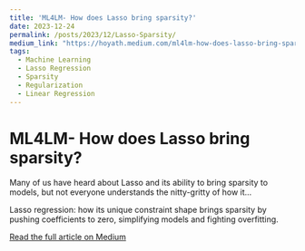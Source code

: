```yaml
---
title: 'ML4LM- How does Lasso bring sparsity?'
date: 2023-12-24
permalink: /posts/2023/12/Lasso-Sparsity/
medium_link: "https://hoyath.medium.com/ml4lm-how-does-lasso-bring-sparsity-29f3efe31ab3"
tags:
  - Machine Learning
  - Lasso Regression
  - Sparsity
  - Regularization
  - Linear Regression
---
```


# ML4LM- How does Lasso bring sparsity?

Many of us have heard about Lasso and its ability to bring sparsity to models, but not everyone understands the nitty-gritty of how it...

Lasso regression: how its unique constraint shape brings sparsity by pushing coefficients to zero, simplifying models and fighting overfitting.

[Read the full article on Medium](https://hoyath.medium.com/ml4lm-how-does-lasso-bring-sparsity-29f3efe31ab3)

